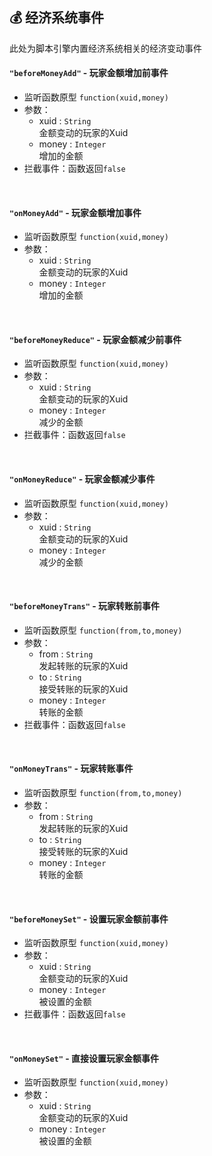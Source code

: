 ## 💰 经济系统事件

此处为脚本引擎内置经济系统相关的经济变动事件

#### `"beforeMoneyAdd"` - 玩家金额增加前事件

- 监听函数原型
  `function(xuid,money)`
- 参数：
  - xuid : `String`  
    金额变动的玩家的Xuid
  - money : `Integer`  
    增加的金额
- 拦截事件：函数返回`false`

<br>

#### `"onMoneyAdd"` - 玩家金额增加事件

- 监听函数原型
  `function(xuid,money)`
- 参数：
  - xuid : `String`  
    金额变动的玩家的Xuid
  - money : `Integer`  
    增加的金额

<br>

#### `"beforeMoneyReduce"` - 玩家金额减少前事件

- 监听函数原型
  `function(xuid,money)`
- 参数：
  - xuid : `String`  
    金额变动的玩家的Xuid
  - money : `Integer`  
    减少的金额
- 拦截事件：函数返回`false`

<br>

#### `"onMoneyReduce"` - 玩家金额减少事件

- 监听函数原型
  `function(xuid,money)`
- 参数：
  - xuid : `String`  
    金额变动的玩家的Xuid
  - money : `Integer`  
    减少的金额

<br>

#### `"beforeMoneyTrans"` - 玩家转账前事件

- 监听函数原型
  `function(from,to,money)`
- 参数：
  - from : `String`  
    发起转账的玩家的Xuid
  - to : `String`  
    接受转账的玩家的Xuid
  - money : `Integer`  
    转账的金额
- 拦截事件：函数返回`false`

<br>

#### `"onMoneyTrans"` - 玩家转账事件

- 监听函数原型
  `function(from,to,money)`
- 参数：
  - from : `String`  
    发起转账的玩家的Xuid
  - to : `String`  
    接受转账的玩家的Xuid
  - money : `Integer`  
    转账的金额

<br>

#### `"beforeMoneySet"` - 设置玩家金额前事件

- 监听函数原型
  `function(xuid,money)`
- 参数：
  - xuid : `String`  
    金额变动的玩家的Xuid
  - money : `Integer`  
    被设置的金额
- 拦截事件：函数返回`false`

<br>

#### `"onMoneySet"` - 直接设置玩家金额事件

- 监听函数原型
  `function(xuid,money)`
- 参数：
  - xuid : `String`  
    金额变动的玩家的Xuid
  - money : `Integer`  
    被设置的金额

<br>